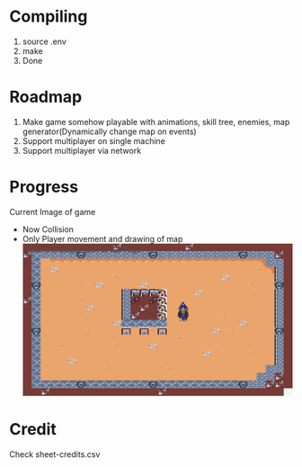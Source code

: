 # Compiling
1. source .env
2. make
3. Done


# Roadmap
1. Make game somehow playable with animations, skill tree, enemies, map generator(Dynamically change map on events)
2. Support multiplayer on single machine
3. Support multiplayer via network

# Progress
Current Image of game
- Now Collision
- Only Player movement and drawing of map
![Game Progress 06-07-2025](progress/06-07-25-init2.png)



# Credit
Check sheet-credits.csv
